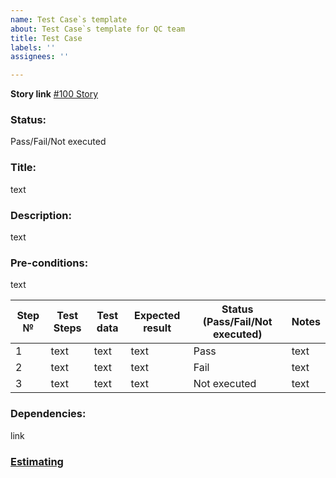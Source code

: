 ```yaml
---
name: Test Case`s template
about: Test Case`s template for QC team
title: Test Case
labels: ''
assignees: ''

---
```


**Story link**
[#100 Story](https://jira.softserve.academy/browse/100)

### Status:
Pass/Fail/Not executed

### Title:
text

### Description: 
text

### Pre-conditions:
text

Step № | Test Steps | Test data | Expected result | Status (Pass/Fail/Not executed) | Notes
------------ | ------------ | ------------ | ------------ | ------------ | ------------ 
1 | text | text | text | Pass  | text
2 | text | text | text | Fail | text 
3 | text | text | text | Not executed | text 
 

### Dependencies: 
link

### [Estimating](https://docs.google.com/spreadsheets/d/1RAvIdPidr9LfnJMXSpfFeylnlB2aTgO3D5Q7IRYhgp4/edit#gid=2007564499)
